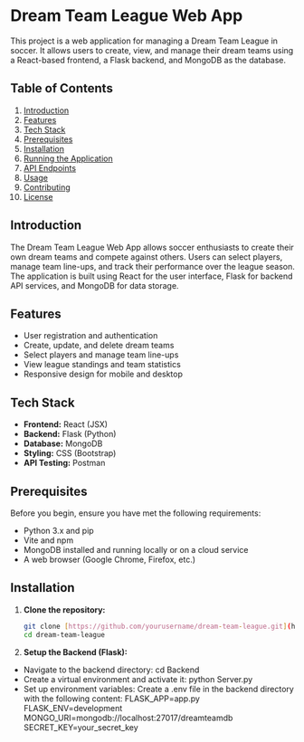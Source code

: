 # Dream Team League Web App

This project is a web application for managing a Dream Team League in soccer. It allows users to create, view, and manage their dream teams using a React-based frontend, a Flask backend, and MongoDB as the database.

## Table of Contents

1. [Introduction](#introduction)
2. [Features](#features)
3. [Tech Stack](#tech-stack)
4. [Prerequisites](#prerequisites)
5. [Installation](#installation)
6. [Running the Application](#running-the-application)
7. [API Endpoints](#api-endpoints)
8. [Usage](#usage)
9. [Contributing](#contributing)
10. [License](#license)

## Introduction

The Dream Team League Web App allows soccer enthusiasts to create their own dream teams and compete against others. Users can select players, manage team line-ups, and track their performance over the league season. The application is built using React for the user interface, Flask for backend API services, and MongoDB for data storage.

## Features

- User registration and authentication
- Create, update, and delete dream teams
- Select players and manage team line-ups
- View league standings and team statistics
- Responsive design for mobile and desktop

## Tech Stack

- **Frontend:** React (JSX)
- **Backend:** Flask (Python)
- **Database:** MongoDB
- **Styling:** CSS (Bootstrap)
- **API Testing:** Postman

## Prerequisites

Before you begin, ensure you have met the following requirements:

- Python 3.x and pip
-  Vite and npm
- MongoDB installed and running locally or on a cloud service
- A web browser (Google Chrome, Firefox, etc.)

## Installation

1. **Clone the repository:**

   ```bash
   git clone [https://github.com/yourusername/dream-team-league.git](https://github.com/OmriRata/Dream_Team.git)
   cd dream-team-league
2. **Setup the Backend (Flask):**
* Navigate to the backend directory:
cd Backend
* Create a virtual environment and activate it:
python Server.py
* Set up environment variables:
Create a .env file in the backend directory with the following content:
FLASK_APP=app.py
FLASK_ENV=development
MONGO_URI=mongodb://localhost:27017/dreamteamdb
SECRET_KEY=your_secret_key
